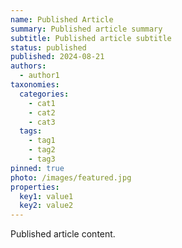```yaml
---
name: Published Article
summary: Published article summary
subtitle: Published article subtitle
status: published
published: 2024-08-21
authors: 
  - author1
taxonomies:
  categories:
    - cat1
    - cat2
    - cat3
  tags:
    - tag1
    - tag2
    - tag3
pinned: true
photo: /images/featured.jpg
properties:
  key1: value1
  key2: value2
---
```


Published article content.
